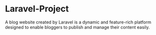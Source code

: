 # Laravel-Project
A blog website created by Laravel is a dynamic and feature-rich platform designed to enable bloggers to publish and manage their content easily.
